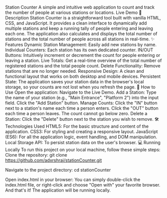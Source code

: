 Station Counter
A simple and intuitive web application to count and track the number of people at various stations or locations.
Live Demo
📜 Description
Station Counter is a straightforward tool built with vanilla HTML, CSS, and JavaScript. It provides a clean interface to dynamically add multiple stations and keep a running tally of people entering and leaving each one. The application also calculates and displays the total number of stations and the total number of people across all stations in real-time.
✨ Features
Dynamic Station Management: Easily add new stations by name.
Individual Counters: Each station has its own dedicated counter.
IN/OUT Buttons: Intuitively increment or decrement the count for people entering or leaving a station.
Live Totals: Get a real-time overview of the total number of registered stations and the total people count.
Delete Functionality: Remove stations that are no longer needed.
Responsive Design: A clean and functional layout that works on both desktop and mobile devices.
Persistent State: The application saves your station data in the browser's local storage, so your counts are not lost when you refresh the page.
🚀 How to Use
Open the application: Navigate to the Live Demo.
Add a Station:
Type the name of your station (e.g., "Main Entrance", "Platform 2") into the input field.
Click the "Add Station" button.
Manage Counts:
Click the "IN" button next to a station's name each time a person enters.
Click the "OUT" button each time a person leaves. The count cannot go below zero.
Delete a Station:
Click the "Delete" button next to the station you wish to remove.
🛠️ Technologies Used
HTML5: For the basic structure and content of the application.
CSS3: For styling and creating a responsive layout.
JavaScript (ES6): For all the application logic, event handling, and DOM manipulation.
Local Storage API: To persist station data on the user's browser.
💻 Running Locally
To run this project on your local machine, follow these simple steps:
Clone the repository:
git clone https://github.com/adxrshraj/stationCounter.git


Navigate to the project directory:
cd stationCounter


Open index.html in your browser:
You can simply double-click the index.html file, or right-click and choose "Open with" your favorite browser.
And that's it! The application will be running locally.
